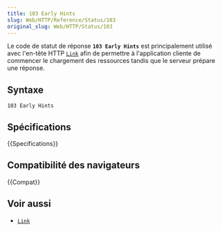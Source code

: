 ```yaml
---
title: 103 Early Hints
slug: Web/HTTP/Reference/Status/103
original_slug: Web/HTTP/Status/103
---
```


Le code de statut de réponse **`103 Early Hints`** est principalement utilisé avec l'en-tête HTTP [`Link`](/fr/docs/Web/HTTP/Reference/Headers/Link) afin de permettre à l'application cliente de commencer le chargement des ressources tandis que le serveur prépare une réponse.

## Syntaxe

```
103 Early Hints
```

## Spécifications

{{Specifications}}

## Compatibilité des navigateurs

{{Compat}}

## Voir aussi

- [`Link`](/fr/docs/Web/HTTP/Reference/Headers/Link)
